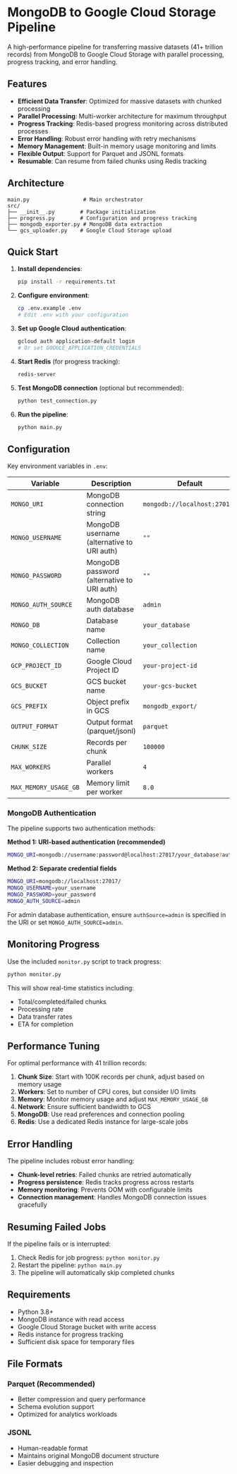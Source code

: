 # MongoDB to Google Cloud Storage Pipeline

A high-performance pipeline for transferring massive datasets (41+ trillion records) from MongoDB to Google Cloud Storage with parallel processing, progress tracking, and error handling.

## Features

- **Efficient Data Transfer**: Optimized for massive datasets with chunked processing
- **Parallel Processing**: Multi-worker architecture for maximum throughput
- **Progress Tracking**: Redis-based progress monitoring across distributed processes
- **Error Handling**: Robust error handling with retry mechanisms
- **Memory Management**: Built-in memory usage monitoring and limits
- **Flexible Output**: Support for Parquet and JSONL formats
- **Resumable**: Can resume from failed chunks using Redis tracking

## Architecture

```
main.py                 # Main orchestrator
src/
├── __init__.py        # Package initialization
├── progress.py        # Configuration and progress tracking
├── mongodb_exporter.py # MongoDB data extraction
└── gcs_uploader.py    # Google Cloud Storage upload
```

## Quick Start

1. **Install dependencies**:
   ```bash
   pip install -r requirements.txt
   ```

2. **Configure environment**:
   ```bash
   cp .env.example .env
   # Edit .env with your configuration
   ```

3. **Set up Google Cloud authentication**:
   ```bash
   gcloud auth application-default login
   # Or set GOOGLE_APPLICATION_CREDENTIALS
   ```

4. **Start Redis** (for progress tracking):
   ```bash
   redis-server
   ```

5. **Test MongoDB connection** (optional but recommended):
   ```bash
   python test_connection.py
   ```

6. **Run the pipeline**:
   ```bash
   python main.py
   ```

## Configuration

Key environment variables in `.env`:

| Variable | Description | Default |
|----------|-------------|---------|
| `MONGO_URI` | MongoDB connection string | `mongodb://localhost:27017/` |
| `MONGO_USERNAME` | MongoDB username (alternative to URI auth) | `""` |
| `MONGO_PASSWORD` | MongoDB password (alternative to URI auth) | `""` |
| `MONGO_AUTH_SOURCE` | MongoDB auth database | `admin` |
| `MONGO_DB` | Database name | `your_database` |
| `MONGO_COLLECTION` | Collection name | `your_collection` |
| `GCP_PROJECT_ID` | Google Cloud Project ID | `your-project-id` |
| `GCS_BUCKET` | GCS bucket name | `your-gcs-bucket` |
| `GCS_PREFIX` | Object prefix in GCS | `mongodb_export/` |
| `OUTPUT_FORMAT` | Output format (parquet/jsonl) | `parquet` |
| `CHUNK_SIZE` | Records per chunk | `100000` |
| `MAX_WORKERS` | Parallel workers | `4` |
| `MAX_MEMORY_USAGE_GB` | Memory limit per worker | `8.0` |

### MongoDB Authentication

The pipeline supports two authentication methods:

**Method 1: URI-based authentication (recommended)**
```bash
MONGO_URI=mongodb://username:password@localhost:27017/your_database?authSource=admin
```

**Method 2: Separate credential fields**
```bash
MONGO_URI=mongodb://localhost:27017/
MONGO_USERNAME=your_username
MONGO_PASSWORD=your_password
MONGO_AUTH_SOURCE=admin
```

For admin database authentication, ensure `authSource=admin` is specified in the URI or set `MONGO_AUTH_SOURCE=admin`.

## Monitoring Progress

Use the included `monitor.py` script to track progress:

```bash
python monitor.py
```

This will show real-time statistics including:
- Total/completed/failed chunks
- Processing rate
- Data transfer rates
- ETA for completion

## Performance Tuning

For optimal performance with 41 trillion records:

1. **Chunk Size**: Start with 100K records per chunk, adjust based on memory usage
2. **Workers**: Set to number of CPU cores, but consider I/O limits
3. **Memory**: Monitor memory usage and adjust `MAX_MEMORY_USAGE_GB`
4. **Network**: Ensure sufficient bandwidth to GCS
5. **MongoDB**: Use read preferences and connection pooling
6. **Redis**: Use a dedicated Redis instance for large-scale jobs

## Error Handling

The pipeline includes robust error handling:

- **Chunk-level retries**: Failed chunks are retried automatically
- **Progress persistence**: Redis tracks progress across restarts
- **Memory monitoring**: Prevents OOM with configurable limits
- **Connection management**: Handles MongoDB connection issues gracefully

## Resuming Failed Jobs

If the pipeline fails or is interrupted:

1. Check Redis for job progress: `python monitor.py`
2. Restart the pipeline: `python main.py`
3. The pipeline will automatically skip completed chunks

## Requirements

- Python 3.8+
- MongoDB instance with read access
- Google Cloud Storage bucket with write access
- Redis instance for progress tracking
- Sufficient disk space for temporary files

## File Formats

### Parquet (Recommended)
- Better compression and query performance
- Schema evolution support
- Optimized for analytics workloads

### JSONL
- Human-readable format
- Maintains original MongoDB document structure
- Easier debugging and inspection